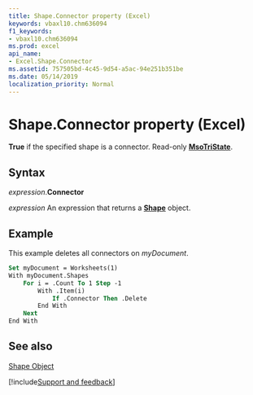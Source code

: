 ```yaml
---
title: Shape.Connector property (Excel)
keywords: vbaxl10.chm636094
f1_keywords:
- vbaxl10.chm636094
ms.prod: excel
api_name:
- Excel.Shape.Connector
ms.assetid: 757505bd-4c45-9d54-a5ac-94e251b351be
ms.date: 05/14/2019
localization_priority: Normal
---
```



# Shape.Connector property (Excel)

 **True** if the specified shape is a connector. Read-only **[MsoTriState](Office.MsoTriState.md)**.


## Syntax

_expression_.**Connector**

 _expression_ An expression that returns a **[Shape](Excel.Shape.md)** object.


## Example

This example deletes all connectors on _myDocument_.


```vb
Set myDocument = Worksheets(1) 
With myDocument.Shapes 
    For i = .Count To 1 Step -1 
        With .Item(i) 
            If .Connector Then .Delete 
        End With 
    Next 
End With
```


## See also


[Shape Object](Excel.Shape.md)

[!include[Support and feedback](~/includes/feedback-boilerplate.md)]
